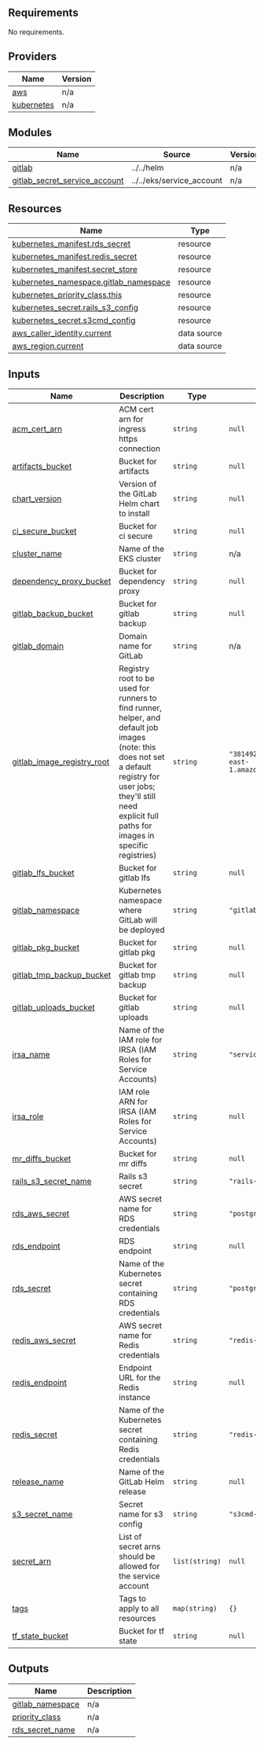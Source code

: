 <!-- BEGIN_TF_DOCS -->
## Requirements

No requirements.

## Providers

| Name | Version |
|------|---------|
| <a name="provider_aws"></a> [aws](#provider\_aws) | n/a |
| <a name="provider_kubernetes"></a> [kubernetes](#provider\_kubernetes) | n/a |

## Modules

| Name | Source | Version |
|------|--------|---------|
| <a name="module_gitlab"></a> [gitlab](#module\_gitlab) | ../../helm | n/a |
| <a name="module_gitlab_secret_service_account"></a> [gitlab\_secret\_service\_account](#module\_gitlab\_secret\_service\_account) | ../../eks/service_account | n/a |

## Resources

| Name | Type |
|------|------|
| [kubernetes_manifest.rds_secret](https://registry.terraform.io/providers/hashicorp/kubernetes/latest/docs/resources/manifest) | resource |
| [kubernetes_manifest.redis_secret](https://registry.terraform.io/providers/hashicorp/kubernetes/latest/docs/resources/manifest) | resource |
| [kubernetes_manifest.secret_store](https://registry.terraform.io/providers/hashicorp/kubernetes/latest/docs/resources/manifest) | resource |
| [kubernetes_namespace.gitlab_namespace](https://registry.terraform.io/providers/hashicorp/kubernetes/latest/docs/resources/namespace) | resource |
| [kubernetes_priority_class.this](https://registry.terraform.io/providers/hashicorp/kubernetes/latest/docs/resources/priority_class) | resource |
| [kubernetes_secret.rails_s3_config](https://registry.terraform.io/providers/hashicorp/kubernetes/latest/docs/resources/secret) | resource |
| [kubernetes_secret.s3cmd_config](https://registry.terraform.io/providers/hashicorp/kubernetes/latest/docs/resources/secret) | resource |
| [aws_caller_identity.current](https://registry.terraform.io/providers/hashicorp/aws/latest/docs/data-sources/caller_identity) | data source |
| [aws_region.current](https://registry.terraform.io/providers/hashicorp/aws/latest/docs/data-sources/region) | data source |

## Inputs

| Name | Description | Type | Default | Required |
|------|-------------|------|---------|:--------:|
| <a name="input_acm_cert_arn"></a> [acm\_cert\_arn](#input\_acm\_cert\_arn) | ACM cert arn for ingress https connection | `string` | `null` | no |
| <a name="input_artifacts_bucket"></a> [artifacts\_bucket](#input\_artifacts\_bucket) | Bucket for artifacts | `string` | `null` | no |
| <a name="input_chart_version"></a> [chart\_version](#input\_chart\_version) | Version of the GitLab Helm chart to install | `string` | `null` | no |
| <a name="input_ci_secure_bucket"></a> [ci\_secure\_bucket](#input\_ci\_secure\_bucket) | Bucket for ci secure | `string` | `null` | no |
| <a name="input_cluster_name"></a> [cluster\_name](#input\_cluster\_name) | Name of the EKS cluster | `string` | n/a | yes |
| <a name="input_dependency_proxy_bucket"></a> [dependency\_proxy\_bucket](#input\_dependency\_proxy\_bucket) | Bucket for dependency proxy | `string` | `null` | no |
| <a name="input_gitlab_backup_bucket"></a> [gitlab\_backup\_bucket](#input\_gitlab\_backup\_bucket) | Bucket for gitlab backup | `string` | `null` | no |
| <a name="input_gitlab_domain"></a> [gitlab\_domain](#input\_gitlab\_domain) | Domain name for GitLab | `string` | n/a | yes |
| <a name="input_gitlab_image_registry_root"></a> [gitlab\_image\_registry\_root](#input\_gitlab\_image\_registry\_root) | Registry root to be used for runners to find runner, helper, and default job images (note: this does not set a default registry for user jobs; they'll still need explicit full paths for images in specific registries) | `string` | `"381492150796.dkr.ecr.us-east-1.amazonaws.com/platform"` | no |
| <a name="input_gitlab_lfs_bucket"></a> [gitlab\_lfs\_bucket](#input\_gitlab\_lfs\_bucket) | Bucket for gitlab lfs | `string` | `null` | no |
| <a name="input_gitlab_namespace"></a> [gitlab\_namespace](#input\_gitlab\_namespace) | Kubernetes namespace where GitLab will be deployed | `string` | `"gitlab"` | no |
| <a name="input_gitlab_pkg_bucket"></a> [gitlab\_pkg\_bucket](#input\_gitlab\_pkg\_bucket) | Bucket for gitlab pkg | `string` | `null` | no |
| <a name="input_gitlab_tmp_backup_bucket"></a> [gitlab\_tmp\_backup\_bucket](#input\_gitlab\_tmp\_backup\_bucket) | Bucket for gitlab tmp backup | `string` | `null` | no |
| <a name="input_gitlab_uploads_bucket"></a> [gitlab\_uploads\_bucket](#input\_gitlab\_uploads\_bucket) | Bucket for gitlab uploads | `string` | `null` | no |
| <a name="input_irsa_name"></a> [irsa\_name](#input\_irsa\_name) | Name of the IAM role for IRSA (IAM Roles for Service Accounts) | `string` | `"service-account"` | no |
| <a name="input_irsa_role"></a> [irsa\_role](#input\_irsa\_role) | IAM role ARN for IRSA (IAM Roles for Service Accounts) | `string` | `null` | no |
| <a name="input_mr_diffs_bucket"></a> [mr\_diffs\_bucket](#input\_mr\_diffs\_bucket) | Bucket for mr diffs | `string` | `null` | no |
| <a name="input_rails_s3_secret_name"></a> [rails\_s3\_secret\_name](#input\_rails\_s3\_secret\_name) | Rails s3 secret | `string` | `"rails-s3-config"` | no |
| <a name="input_rds_aws_secret"></a> [rds\_aws\_secret](#input\_rds\_aws\_secret) | AWS secret name for RDS credentials | `string` | `"postgres-secret"` | no |
| <a name="input_rds_endpoint"></a> [rds\_endpoint](#input\_rds\_endpoint) | RDS endpoint | `string` | `null` | no |
| <a name="input_rds_secret"></a> [rds\_secret](#input\_rds\_secret) | Name of the Kubernetes secret containing RDS credentials | `string` | `"postgres-secret"` | no |
| <a name="input_redis_aws_secret"></a> [redis\_aws\_secret](#input\_redis\_aws\_secret) | AWS secret name for Redis credentials | `string` | `"redis-secret"` | no |
| <a name="input_redis_endpoint"></a> [redis\_endpoint](#input\_redis\_endpoint) | Endpoint URL for the Redis instance | `string` | `null` | no |
| <a name="input_redis_secret"></a> [redis\_secret](#input\_redis\_secret) | Name of the Kubernetes secret containing Redis credentials | `string` | `"redis-secret"` | no |
| <a name="input_release_name"></a> [release\_name](#input\_release\_name) | Name of the GitLab Helm release | `string` | `null` | no |
| <a name="input_s3_secret_name"></a> [s3\_secret\_name](#input\_s3\_secret\_name) | Secret name for s3 config | `string` | `"s3cmd-config"` | no |
| <a name="input_secret_arn"></a> [secret\_arn](#input\_secret\_arn) | List of secret arns should be allowed for the service account | `list(string)` | `null` | no |
| <a name="input_tags"></a> [tags](#input\_tags) | Tags to apply to all resources | `map(string)` | `{}` | no |
| <a name="input_tf_state_bucket"></a> [tf\_state\_bucket](#input\_tf\_state\_bucket) | Bucket for tf state | `string` | `null` | no |

## Outputs

| Name | Description |
|------|-------------|
| <a name="output_gitlab_namespace"></a> [gitlab\_namespace](#output\_gitlab\_namespace) | n/a |
| <a name="output_priority_class"></a> [priority\_class](#output\_priority\_class) | n/a |
| <a name="output_rds_secret_name"></a> [rds\_secret\_name](#output\_rds\_secret\_name) | n/a |
<!-- END_TF_DOCS -->